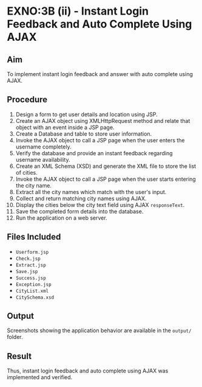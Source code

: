 
# EXNO:3B (ii) - Instant Login Feedback and Auto Complete Using AJAX

## Aim
To implement instant login feedback and answer with auto complete using AJAX.

## Procedure
1. Design a form to get user details and location using JSP.
2. Create an AJAX object using XMLHttpRequest method and relate that object with an event inside a JSP page.
3. Create a Database and table to store user information.
4. Invoke the AJAX object to call a JSP page when the user enters the username completely.
5. Verify the database and provide an instant feedback regarding username availability.
6. Create an XML Schema (XSD) and generate the XML file to store the list of cities.
7. Invoke the AJAX object to call a JSP page when the user starts entering the city name.
8. Extract all the city names which match with the user's input.
9. Collect and return matching city names using AJAX.
10. Display the cities below the city text field using AJAX `responseText`.
11. Save the completed form details into the database.
12. Run the application on a web server.

## Files Included
- `Userform.jsp`
- `Check.jsp`
- `Extract.jsp`
- `Save.jsp`
- `Success.jsp`
- `Exception.jsp`
- `CityList.xml`
- `CitySchema.xsd`

## Output
Screenshots showing the application behavior are available in the `output/` folder.

## Result
Thus, instant login feedback and auto complete using AJAX was implemented and verified.
